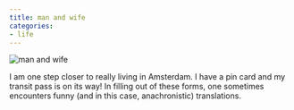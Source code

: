 ```yaml
---
title: man and wife
categories:
- life
---
```


![man and wife](/blog/old-uploads/2013/01/Screen-Shot-2013-01-14-at-10.57.08-PM1.png)

I am one step closer to really living in Amsterdam. I have a pin card and my transit pass is on its way! In filling out of these forms, one sometimes encounters funny (and in this case, anachronistic) translations.

